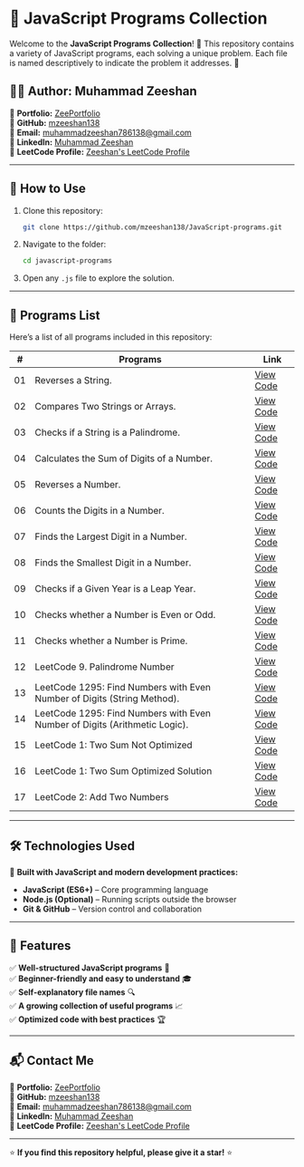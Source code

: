 # 🚀 JavaScript Programs Collection

Welcome to the **JavaScript Programs Collection**! 📜 This repository contains a variety of JavaScript programs, each solving a unique problem. Each file is named descriptively to indicate the problem it addresses. 📝

## 👨‍💻 Author: Muhammad Zeeshan

🔗 **Portfolio:** [ZeePortfolio](https://mzeeshan138.github.io/ZeePortfolio/)  
🐙 **GitHub:** [mzeeshan138](https://github.com/mzeeshan138)  
📧 **Email:** muhammadzeeshan786138@gmail.com  
🔗 **LinkedIn:** [Muhammad Zeeshan](https://www.linkedin.com/in/muhammad-zeeshan-087584306/)  
🔗 **LeetCode Profile:** [Zeeshan's LeetCode Profile](https://leetcode.com/u/zeeshan106/)

---

## 📌 How to Use

1. Clone this repository:
   ```bash
   git clone https://github.com/mzeeshan138/JavaScript-programs.git
   ```
2. Navigate to the folder:
   ```bash
   cd javascript-programs
   ```
3. Open any `.js` file to explore the solution.

---

## 📝 Programs List

Here’s a list of all programs included in this repository:

| #   | Programs                                                                   | Link                                                                                  |
| --- | -------------------------------------------------------------------------- | ------------------------------------------------------------------------------------- |
| 01  | Reverses a String.                                                         | [View Code](js01-write-a-program-to-reverse-a-string.js)                              |
| 02  | Compares Two Strings or Arrays.                                            | [View Code](js02-write-a-program-to-compare-two-strings-or-arrays.js)                 |
| 03  | Checks if a String is a Palindrome.                                        | [View Code](js03-write-a-program-to-check-a-string-is-palindrome-or-not.js)           |
| 04  | Calculates the Sum of Digits of a Number.                                  | [View Code](js04-write-a-program-to-calculate-the-sum-of-the-digits-of-a-number.js)   |
| 05  | Reverses a Number.                                                         | [View Code](js05-write-a-program-to-reverse-a-number.js)                              |
| 06  | Counts the Digits in a Number.                                             | [View Code](js06-write-a-program-to-count-the-digits-in-a-number.js)                  |
| 07  | Finds the Largest Digit in a Number.                                       | [View Code](js07-write-a-program-to-find-the-largest-digit-in-a-number.js)            |
| 08  | Finds the Smallest Digit in a Number.                                      | [View Code](js08-write-a-program-to-find-the-smallest-digit-in-a-number.js)           |
| 09  | Checks if a Given Year is a Leap Year.                                     | [View Code](js09-write-a-program-to-check-given-year-is-a-leap-year-or-not.js)        |
| 10  | Checks whether a Number is Even or Odd.                                    | [View Code](js10-write-a-program-to-check-whether-a-number-is-even-or-odd.js)         |
| 11  | Checks whether a Number is Prime.                                          | [View Code](js11-write-a-program-to-check-whether-a-number-is-prime-number-or-not.js) |
| 12  | LeetCode 9. Palindrome Number                                              | [View Code](js12-leetcode-9-palindrome-number.js)                                     |
| 13  | LeetCode 1295: Find Numbers with Even Number of Digits (String Method).    | [View Code](js13-leetcode-1295-find-numbers-with-even-number-of-digits-a.js)          |
| 14  | LeetCode 1295: Find Numbers with Even Number of Digits (Arithmetic Logic). | [View Code](js14-leetcode-1295-find-numbers-with-even-number-of-digits-b.js)          |
| 15  | LeetCode 1: Two Sum Not Optimized                                          | [View Code](js15-leetcode-1-two-sum.js)                                               |
| 16  | LeetCode 1: Two Sum Optimized Solution                                     | [View Code](js16-leetcode-1-two-sum-optimized.js)                                     |
| 17  | LeetCode 2: Add Two Numbers                                                | [View Code](js17-leetcode-2-add-two-numbers.js)                                       |

---

## 🛠️ Technologies Used

🚀 **Built with JavaScript and modern development practices:**

- **JavaScript (ES6+)** – Core programming language
- **Node.js (Optional)** – Running scripts outside the browser
- **Git & GitHub** – Version control and collaboration

---

## 🌟 Features

✅ **Well-structured JavaScript programs** 📜  
✅ **Beginner-friendly and easy to understand** 🎓  
✅ **Self-explanatory file names** 🔍  
✅ **A growing collection of useful programs** 📈  
✅ **Optimized code with best practices** 🏆

---

## 📬 Contact Me

🔗 **Portfolio:** [ZeePortfolio](https://mzeeshan138.github.io/ZeePortfolio/)  
🐙 **GitHub:** [mzeeshan138](https://github.com/mzeeshan138)  
📧 **Email:** muhammadzeeshan786138@gmail.com  
🔗 **LinkedIn:** [Muhammad Zeeshan](https://www.linkedin.com/in/muhammad-zeeshan-087584306/)  
🔗 **LeetCode Profile:** [Zeeshan's LeetCode Profile](https://leetcode.com/u/zeeshan106/)

---

⭐ **If you find this repository helpful, please give it a star!** ⭐
